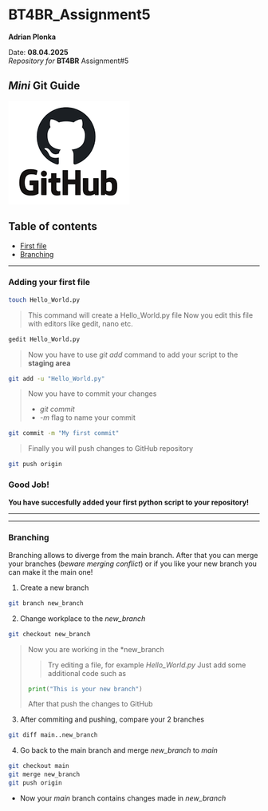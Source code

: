 # BT4BR_Assignment5 

**Adrian Plonka**

Date: **08.04.2025**   
*Repository for* **BT4BR** Assignment#5


## *Mini* Git Guide

![Like emote](images/gitimg.png)

## Table of contents
 - [First file](#Adding-your-first-file)
 - [Branching](#Branching)

***

### Adding your first file


```bash
touch Hello_World.py
```

 > This command will create a Hello_World.py file
 > Now you edit this file with editors like gedit, nano etc.
 
 ```bash
 gedit Hello_World.py
 ```
 
 > Now you have to use *git add* command to add your script to the **staging area**
 
 ```bash
 git add -u "Hello_World.py"
 ```
 > Now you have to commit your changes
 > - *git commit* 
 > - *-m* flag to name your commit
 
 ```bash
 git commit -m "My first commit"
 ```
 
 > Finally you will push changes to GitHub repository
 
 ```bash
 git push origin
 ```
 
### **Good Job!**  
 **You have succesfully added your first python script to your repository!**
 
 ***
 
 ***
 
### Branching 

Branching allows to diverge from the main branch. After that you can merge your branches (*beware merging conflict*) or if you like your new branch you can make it the main one!

1. Create a new branch

```bash
git branch new_branch
```

2. Change workplace to the *new_branch*

```bash
git checkout new_branch
```

> Now you are working in the *new_branch
>> Try editing a file, for example *Hello_World.py*
>> Just add some additional code such as 
>```python
>print("This is your new branch")
>```
> After that push the changes to GitHub

3. After commiting and pushing, compare your 2 branches

```bash
git diff main..new_branch
```

4. Go back to the main branch and merge *new_branch* to *main* 

```bash
git checkout main
git merge new_branch
git push origin
```

- Now your *main* branch contains changes made in *new_branch*










 
 
 
 
 
 
